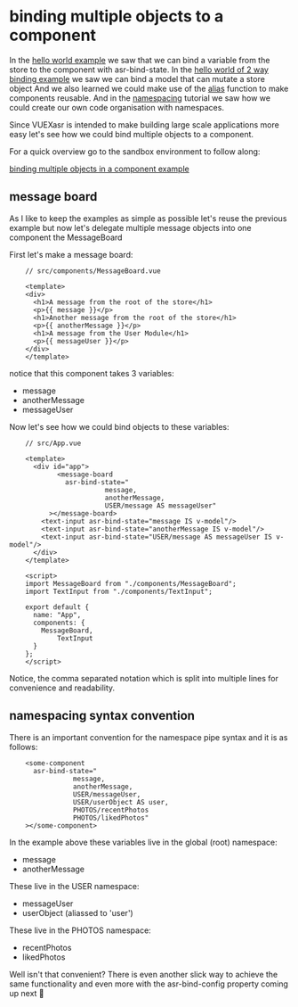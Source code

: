 # binding multiple objects to a component

In the [hello world example](./hello-world-example.html) we saw that we can bind a variable from the store to the component with asr-bind-state. In the [hello world of 2 way binding example](./hello-world-of-2-way-binding.html) we saw we can bind a model that can mutate a store object And we also learned we could make use of the [alias](./aliasing.html) function to make components reusable. And in the [namespacing](./namespacing.html) tutorial we saw how we could create our own code organisation with namespaces.

Since VUEXasr is intended to make building large scale applications more easy let's see how we could bind multiple objects to a component.

For a quick overview go to the sandbox environment to follow along:

[binding multiple objects in a component example](https://codesandbox.io/s/manual-binding-multiple-objects-to-a-component-1pitc)

## message board

As I like to keep the examples as simple as possible let's reuse the previous example but now let's delegate multiple message objects into one component the MessageBoard

First let's make a message board:
```vue
    // src/components/MessageBoard.vue
    
    <template>
    <div>
      <h1>A message from the root of the store</h1>
      <p>{{ message }}</p>
      <h1>Another message from the root of the store</h1>
      <p>{{ anotherMessage }}</p>
      <h1>A message from the User Module</h1>
      <p>{{ messageUser }}</p>
    </div>
    </template>
```
notice that this component takes 3 variables:

- message
- anotherMessage
- messageUser

Now let's see how we could bind objects to these variables:
```vue{6-9}
    // src/App.vue
    
    <template>
      <div id="app">
    		<message-board
    	      asr-bind-state="
    	                message, 
    	                anotherMessage, 
    	                USER/message AS messageUser"
    	  ></message-board>
        <text-input asr-bind-state="message IS v-model"/>
        <text-input asr-bind-state="anotherMessage IS v-model"/>
        <text-input asr-bind-state="USER/message AS messageUser IS v-model"/>
      </div>
    </template>
    
    <script>
    import MessageBoard from "./components/MessageBoard";
    import TextInput from "./components/TextInput";
    
    export default {
      name: "App",
      components: {
        MessageBoard,
    		TextInput
      }
    };
    </script>
```
Notice, the comma separated notation which is split into multiple lines for convenience and readability.

## namespacing syntax convention

There is an important convention for the namespace pipe syntax and it is as follows:

```vue 
    <some-component
      asr-bind-state="
                message, 
                anotherMessage, 
                USER/messageUser,
                USER/userObject AS user,
                PHOTOS/recentPhotos
                PHOTOS/likedPhotos"
    ></some-component>
```
In the example above these variables live in the global (root) namespace:

- message
- anotherMessage

These live in the USER namespace:

- messageUser
- userObject (aliassed to 'user')

These live in the PHOTOS namespace:

- recentPhotos
- likedPhotos

Well isn't that convenient? There is even another slick way to achieve the same functionality and even more with the asr-bind-config property coming up next 💪